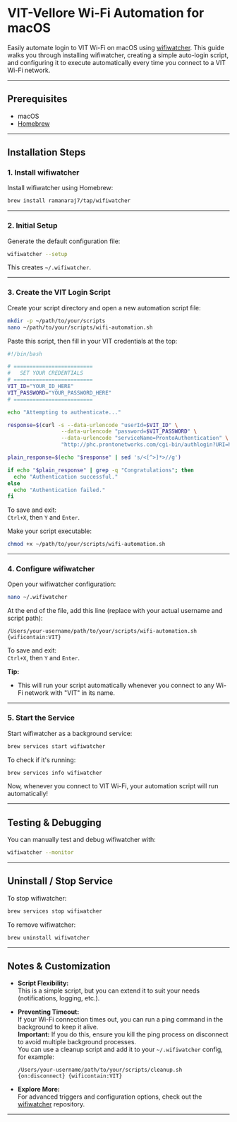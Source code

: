 # VIT-Vellore Wi-Fi Automation for macOS

Easily automate login to VIT Wi-Fi on macOS using [wifiwatcher](https://github.com/RamanaRaj7/wifiwatcher). This guide walks you through installing wifiwatcher, creating a simple auto-login script, and configuring it to execute automatically every time you connect to a VIT Wi-Fi network.

---

## Prerequisites

- macOS
- [Homebrew](https://brew.sh/)

---

## Installation Steps

### 1. Install wifiwatcher

Install wifiwatcher using Homebrew:

```bash
brew install ramanaraj7/tap/wifiwatcher
```

---

### 2. Initial Setup

Generate the default configuration file:

```bash
wifiwatcher --setup
```
This creates `~/.wifiwatcher`.

---

### 3. Create the VIT Login Script

Create your script directory and open a new automation script file:

```bash
mkdir -p ~/path/to/your/scripts
nano ~/path/to/your/scripts/wifi-automation.sh
```

Paste this script, then fill in your VIT credentials at the top:

```bash
#!/bin/bash

# =========================
#   SET YOUR CREDENTIALS
# =========================
VIT_ID="YOUR_ID_HERE"
VIT_PASSWORD="YOUR_PASSWORD_HERE"
# =========================

echo "Attempting to authenticate..."

response=$(curl -s --data-urlencode "userId=$VIT_ID" \
                 --data-urlencode "password=$VIT_PASSWORD" \
                 --data-urlencode "serviceName=ProntoAuthentication" \
                 "http://phc.prontonetworks.com/cgi-bin/authlogin?URI=http://www.msftconnecttest.com/redirect")

plain_response=$(echo "$response" | sed 's/<[^>]*>//g')

if echo "$plain_response" | grep -q "Congratulations"; then
  echo "Authentication successful."
else
  echo "Authentication failed."
fi
```

To save and exit:  
`Ctrl+X`, then `Y` and `Enter`.

Make your script executable:

```bash
chmod +x ~/path/to/your/scripts/wifi-automation.sh
```

---

### 4. Configure wifiwatcher

Open your wifiwatcher configuration:

```bash
nano ~/.wifiwatcher
```

At the end of the file, add this line (replace with your actual username and script path):

```
/Users/your-username/path/to/your/scripts/wifi-automation.sh {wificontain:VIT}
```

To save and exit:  
`Ctrl+X`, then `Y` and `Enter`.

**Tip:**  
- This will run your script automatically whenever you connect to any Wi-Fi network with "VIT" in its name.

---

### 5. Start the Service

Start wifiwatcher as a background service:

```bash
brew services start wifiwatcher
```

To check if it's running:

```bash
brew services info wifiwatcher
```

Now, whenever you connect to VIT Wi-Fi, your automation script will run automatically!

---

## Testing & Debugging

You can manually test and debug wifiwatcher with:

```bash
wifiwatcher --monitor
```

---

## Uninstall / Stop Service

To stop wifiwatcher:

```bash
brew services stop wifiwatcher
```

To remove wifiwatcher:

```bash
brew uninstall wifiwatcher
```

---

## Notes & Customization

- **Script Flexibility:**  
  This is a simple script, but you can extend it to suit your needs (notifications, logging, etc.).

- **Preventing Timeout:**  
  If your Wi-Fi connection times out, you can run a ping command in the background to keep it alive.  
  **Important:** If you do this, ensure you kill the ping process on disconnect to avoid multiple background processes.  
  You can use a cleanup script and add it to your `~/.wifiwatcher` config, for example:
  ```
  /Users/your-username/path/to/your/scripts/cleanup.sh {on:disconnect} {wificontain:VIT}
  ```

- **Explore More:**  
  For advanced triggers and configuration options, check out the [wifiwatcher](https://github.com/RamanaRaj7/wifiwatcher) repository.

---
